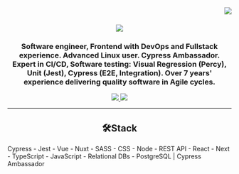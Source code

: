 <img align="right" src="https://visitor-badge.laobi.icu/badge?page_id=idncod.visitor-badge" />
<!--<a href="https://git.io/typing-svg"><img src="https://readme-typing-svg.herokuapp.com?font=IBM+Plex+Mono&pause=1000&color=3FF72C&center=true&vCenter=true&random=false&width=435&lines=idncod;Viola+Lykova;Frontend+Engineer" alt="Typing SVG" /></a>-->
<!--<h1 align="center">
    <img src="https://readme-typing-svg.herokuapp.com/?font=Righteous&size=35&center=true&vCenter=true&width=500&height=70&duration=4000&lines=viola_lykova;" />
</h1>-->
<h1 align="center">
    <img src="https://readme-typing-svg.herokuapp.com/?font=IBM+Plex+Mono&size=35&center=true&vCenter=true&width=500&height=70&duration=4000&lines=idncod;" />
</h1>
<h3 align="center">Software engineer, Frontend with DevOps and Fullstack experience. Advanced Linux user. Cypress Ambassador. Expert in CI/CD, Software testing: Visual Regression (Percy), Unit (Jest), Cypress (E2E, Integration). Over 7 years' experience delivering quality software in Agile cycles.</h3>
<div align="center"> 
  <a href="mailto:idncod@proton.me">
    <img src="https://img.shields.io/badge/Gmail-333333?style=for-the-badge&logo=gmail&logoColor=red" />
  </a>
  <a href="https://www.linkedin.com/in/violettalykova/" target="_blank">
    <img src="https://img.shields.io/badge/LinkedIn-0077B5?style=for-the-badge&logo=linkedin&logoColor=white" target="_blank" />
  </a>
</div>
 <hr/>
 
<!-- START My tech stack -->
<h2 align="center">🛠️Stack</h2>
<p> Cypress - Jest - Vue - Nuxt - SASS - CSS - Node - REST API - React - Next - TypeScript - JavaScript - Relational DBs - PostgreSQL | Cypress Ambassador </p>



